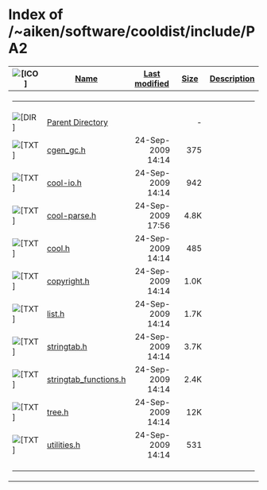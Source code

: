 # Index of /~aiken/software/cooldist/include/PA2

<table>
<colgroup>
<col style="width: 20%" />
<col style="width: 20%" />
<col style="width: 20%" />
<col style="width: 20%" />
<col style="width: 20%" />
</colgroup>
<thead>
<tr>
<th><img src="/icons/blank.gif" alt="[ICO]" /></th>
<th><a href="?C=N;O=D">Name</a></th>
<th><a href="?C=M;O=A">Last modified</a></th>
<th><a href="?C=S;O=A">Size</a></th>
<th><a href="?C=D;O=A">Description</a></th>
</tr>
</thead>
<tbody>
<tr>
<th colspan="5"><hr /></th>
</tr>
&#10;<tr>
<td data-valign="top"><img src="/icons/back.gif" alt="[DIR]" /></td>
<td><a href="/~aiken/software/cooldist/include/">Parent
Directory</a></td>
<td> </td>
<td style="text-align: right;">-</td>
<td> </td>
</tr>
<tr>
<td data-valign="top"><img src="/icons/text.gif" alt="[TXT]" /></td>
<td><a href="cgen_gc.h">cgen_gc.h</a></td>
<td style="text-align: right;">24-Sep-2009 14:14</td>
<td style="text-align: right;">375</td>
<td> </td>
</tr>
<tr>
<td data-valign="top"><img src="/icons/text.gif" alt="[TXT]" /></td>
<td><a href="cool-io.h">cool-io.h</a></td>
<td style="text-align: right;">24-Sep-2009 14:14</td>
<td style="text-align: right;">942</td>
<td> </td>
</tr>
<tr>
<td data-valign="top"><img src="/icons/text.gif" alt="[TXT]" /></td>
<td><a href="cool-parse.h">cool-parse.h</a></td>
<td style="text-align: right;">24-Sep-2009 17:56</td>
<td style="text-align: right;">4.8K</td>
<td> </td>
</tr>
<tr>
<td data-valign="top"><img src="/icons/text.gif" alt="[TXT]" /></td>
<td><a href="cool.h">cool.h</a></td>
<td style="text-align: right;">24-Sep-2009 14:14</td>
<td style="text-align: right;">485</td>
<td> </td>
</tr>
<tr>
<td data-valign="top"><img src="/icons/text.gif" alt="[TXT]" /></td>
<td><a href="copyright.h">copyright.h</a></td>
<td style="text-align: right;">24-Sep-2009 14:14</td>
<td style="text-align: right;">1.0K</td>
<td> </td>
</tr>
<tr>
<td data-valign="top"><img src="/icons/text.gif" alt="[TXT]" /></td>
<td><a href="list.h">list.h</a></td>
<td style="text-align: right;">24-Sep-2009 14:14</td>
<td style="text-align: right;">1.7K</td>
<td> </td>
</tr>
<tr>
<td data-valign="top"><img src="/icons/text.gif" alt="[TXT]" /></td>
<td><a href="stringtab.h">stringtab.h</a></td>
<td style="text-align: right;">24-Sep-2009 14:14</td>
<td style="text-align: right;">3.7K</td>
<td> </td>
</tr>
<tr>
<td data-valign="top"><img src="/icons/text.gif" alt="[TXT]" /></td>
<td><a href="stringtab_functions.h">stringtab_functions.h</a></td>
<td style="text-align: right;">24-Sep-2009 14:14</td>
<td style="text-align: right;">2.4K</td>
<td> </td>
</tr>
<tr>
<td data-valign="top"><img src="/icons/text.gif" alt="[TXT]" /></td>
<td><a href="tree.h">tree.h</a></td>
<td style="text-align: right;">24-Sep-2009 14:14</td>
<td style="text-align: right;">12K</td>
<td> </td>
</tr>
<tr>
<td data-valign="top"><img src="/icons/text.gif" alt="[TXT]" /></td>
<td><a href="utilities.h">utilities.h</a></td>
<td style="text-align: right;">24-Sep-2009 14:14</td>
<td style="text-align: right;">531</td>
<td> </td>
</tr>
<tr>
<td colspan="5"><hr /></td>
</tr>
</tbody>
</table>
